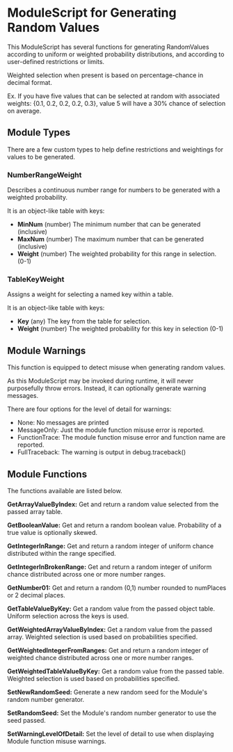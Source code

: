 # ModuleScript for Generating Random Values
This ModuleScript has several functions for generating RandomValues according to
uniform or weighted probability distributions, and according to user-defined
restrictions or limits.

Weighted selection when present is based on percentage-chance in decimal format.

Ex. If you have five values that can be selected at random with associated weights:
{0.1, 0.2, 0.2, 0.2, 0.3}, value 5 will have a 30% chance of selection on average.

## Module Types
There are a few custom types to help define restrictions and weightings for values to be generated.

### NumberRangeWeight
Describes a continuous number range for numbers to be generated with a weighted probability.

It is an object-like table with keys:
- **MinNum** (number) The minimum number that can be generated (inclusive)
- **MaxNum** (number) The maximum number that can be generated (inclusive)
- **Weight** (number) The weighted probability for this range in selection. (0-1)

### TableKeyWeight
Assigns a weight for selecting a named key within a table.

It is an object-like table with keys:
- **Key** (any) The key from the table for selection.
- **Weight** (number) The weighted probability for this key in selection (0-1)

## Module Warnings
This function is equipped to detect misuse when generating random values.

As this ModuleScript may be invoked during runtime, it will never purposefully
throw errors. Instead, it can optionally generate warning messages.

There are four options for the level of detail for warnings:

- None: No messages are printed
- MessageOnly: Just the module function misuse error is reported.
- FunctionTrace: The module function misuse error and function name are reported.
- FullTraceback: The warning is output in debug.traceback()

## Module Functions
The functions available are listed below.

**GetArrayValueByIndex:** Get and return a random value selected from the passed array table.

**GetBooleanValue:** Get and return a random boolean value. Probability of a true value is
optionally skewed.

**GetIntegerInRange:** Get and return a random integer of uniform chance distributed
within the range specified.

**GetIntegerInBrokenRange:** Get and return a random integer of uniform chance distributed
across one or more number ranges.

**GetNumber01:** Get and return a random (0,1) number rounded to numPlaces or 2 decimal places.

**GetTableValueByKey:** Get a random value from the passed object table.
Uniform selection across the keys is used.

**GetWeightedArrayValueByIndex:** Get a random value from the passed array.
Weighted selection is used based on probabilities specified.

**GetWeightedIntegerFromRanges:** Get and return a random integer of weighted chance
distributed across one or more number ranges.

**GetWeightedTableValueByKey:** Get a random value from the passed table.
Weighted selection is used based on probabilities specified.

**SetNewRandomSeed:** Generate a new random seed for the Module's random number generator.

**SetRandomSeed:** Set the Module's random number generator to use the seed passed.

**SetWarningLevelOfDetail:** Set the level of detail to use when displaying Module function
misuse warnings.
